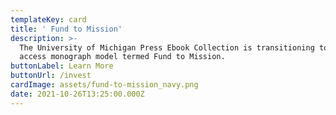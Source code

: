 ```yaml
---
templateKey: card
title: ' Fund to Mission'
description: >-
  The University of Michigan Press Ebook Collection is transitioning to an open
  access monograph model termed Fund to Mission.
buttonLabel: Learn More
buttonUrl: /invest
cardImage: assets/fund-to-mission_navy.png
date: 2021-10-26T13:25:00.000Z
---
```

